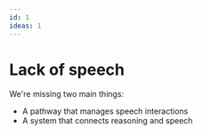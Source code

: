 ```yaml
---
id: 1
ideas: 1
---
```

# Lack of speech

We're missing two main things:  
- A pathway that manages speech interactions
- A system that connects reasoning and speech 
  